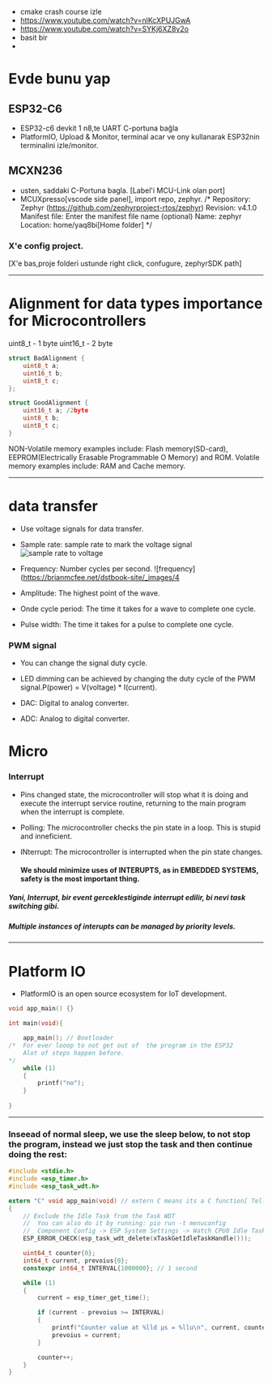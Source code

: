 - cmake crash course izle
-  https://www.youtube.com/watch?v=nlKcXPUJGwA
-  https://www.youtube.com/watch?v=SYKj6XZ8y2o
-  basit bir 
-  

# Evde bunu yap
## ESP32-C6
- ESP32-c6 devkit 1 n8,te UART C-portuna bağla
- PlatformIO, Upload & Monitor, terminal acar ve ony kullanarak ESP32nin terminalini izle/monitor.

## MCXN236
- usten, saddaki C-Portuna bagla. [Label'i MCU-Link olan port]
- MCUXpresso[vscode side panel], import repo, zephyr.
/*
Repository:
Zephyr   (https://github.com/zephyrproject-rtos/zephyr)
Revision:
v4.1.0   
Manifest file:
Enter the manifest file name (optional)
Name:
zephyr
Location: home/yaq8bi[Home folder]
*/

### X'e config project.
[X'e bas,proje folderi ustunde right click, confugure, zephyrSDK path]


---

# Alignment for data types importance for Microcontrollers
uint8_t  - 1 byte
uint16_t - 2 byte

```c++
struct BadAlignment {
    uint8_t a;
    uint16_t b;
    uint8_t c;
};

struct GoodAlignment {
    uint16_t a; /2byte
    uint8_t b;
    uint8_t c;
}
```

NON-Volatile memory examples include: Flash memory(SD-card), EEPROM(Electrically Erasable Programmable O Memory) and ROM.
Volatile memory examples include: RAM and Cache memory.


---

# data transfer

- Use voltage signals for data transfer.

- Sample rate: sample rate to mark the voltage signal ![sample rate to voltage](https://brianmcfee.net/dstbook-site/_images/c0b80df547ac994d1dcda584c1d6e4d90a565b5f13d4ab12935cac37c55ac8c9.svg)
- Frequency: Number cycles per second. ![frequency](https://brianmcfee.net/dstbook-site/_images/4

- Amplitude: The highest point of the wave.

- Onde cycle period: The time it takes for a wave to complete one cycle.
- Pulse width: The time it takes for a pulse to complete one cycle.

### PWM signal
- You can change the signal duty cycle.
- LED dimming can be achieved by changing the duty cycle of the PWM signal.P(power) = V(voltage) * I(current).

- DAC: Digital to analog converter.
- ADC: Analog to digital converter.


# Micro
### Interrupt
- Pins changed state, the microcontroller will stop what it is doing and execute the interrupt service routine, returning to the main program when the interrupt is complete.
- Polling: The microcontroller checks the pin state in a loop. This is stupid and inneficient.
- INterrupt: The microcontroller is interrupted when the pin state changes.
  
  #### We should minimize uses of INTERUPTS, as in EMBEDDED SYSTEMS, safety is the most important thing.
##### Yani, Interrupt, bir event gerceklestiginde interrupt edilir, bi nevi task switching gibi.
##### Multiple instances of interupts can be managed by priority levels.

---

# Platform IO
- PlatformIO is an open source ecosystem for IoT development.
```c
void app_main() {}

int main(void){

    app_main(); // Bootloader
/*  For ever looop to not get out of  the program in the ESP32
    Alot of steps happen before.
*/
    while (1) 
    {
        printf("no");
    }
    
}
```
---

### Inseead of normal sleep, we use the sleep below, to not stop the program, instead we just stop the task and then continue doing the rest:
```c
#include <stdio.h>
#include <esp_timer.h>
#include <esp_task_wdt.h>

extern "C" void app_main(void) // extern C means its a C function[ Tells the compiler, don't change the name of the function. Because ussually compilers change names. (Only main is called in the boot loader. )]
{
    // Exclude the Idle Task from the Task WDT
    //  You can also do it by running: pio run -t menuconfig
    //  Component Config -> ESP System Settings -> Watch CPU0 Idle Task
    ESP_ERROR_CHECK(esp_task_wdt_delete(xTaskGetIdleTaskHandle()));

    uint64_t counter{0};
    int64_t current, prevoius{0};
    constexpr int64_t INTERVAL{1000000}; // 1 second

    while (1)
    {
        current = esp_timer_get_time();

        if (current - prevoius >= INTERVAL)
        {
            printf("Counter value at %lld μs = %llu\n", current, counter);
            prevoius = current;
        }

        counter++;
    }
}

```
